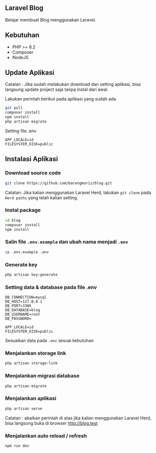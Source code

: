## Laravel Blog

Belajar membuat Blog menggunakan Laravel.

## Kebutuhan

-   PHP >= 8.2
-   Composer
-   NodeJS

## Update Aplikasi

Catatan : Jika sudah melakukan download dan setting aplikasi, bisa langsung update project saja tanpa instal dari awal.

Lakukan perintah berikut pada aplikasi yang sudah ada

```bash
git pull
composer install
npm install
php artisan migrate
```

Setting file .env

```
APP_LOCALE=id
FILESYSTEM_DISK=public
```

## Instalasi Aplikasi

### Download source code

```bash
git clone https://github.com/barengmoriz/blog.git
```

Catatan: Jika kalian menggunakan Laravel Herd, lakukan `git clone` pada `Herd paths` yang telah kalian setting.

### Instal package

```bash
cd blog
composer install
npm install
```

### Salin file `.env.example` dan ubah nama menjadi `.env`

```bash
cp .env.example .env
```

### Generate key

```bash
php artisan key:generate
```

### Setting data & database pada file .env

```
DB_CONNECTION=mysql
DB_HOST=127.0.0.1
DB_PORT=3306
DB_DATABASE=blog
DB_USERNAME=root
DB_PASSWORD=

APP_LOCALE=id
FILESYSTEM_DISK=public
```

Sesuaikan data pada `.env` sesuai kebutuhan

### Menjalankan storage link

```bash
php artisan storage:link
```

### Menjalankan migrasi database

```bash
php artisan migrate
```

### Menjalankan aplikasi

```bash
php artisan serve
```

Catatan : abaikan perintah di atas jika kalian menggunakan Laravel Herd, bisa langsung buka di browser http://blog.test

### Menjalankan auto reload / refresh

```bash
npm run dev
```
